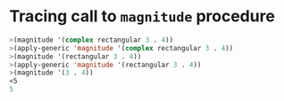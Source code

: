 # Tracing call to `magnitude` procedure

```lisp
>(magnitude '(complex rectangular 3 . 4))
>(apply-generic 'magnitude '(complex rectangular 3 . 4))
>(magnitude '(rectangular 3 . 4))
>(apply-generic 'magnitude '(rectangular 3 . 4))
>(magnitude '(3 . 4))
<5
5
```
